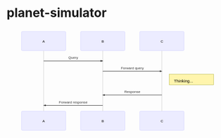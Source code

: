 # planet-simulator

<svg id="mermaidChart0" width="100%" xmlns="http://www.w3.org/2000/svg" height="100%" style="max-width:750px;" viewBox="-50 -10 750 347">
<style type="text/css" title="mermaid-svg-internal-css">/*  */
*, ::before, ::after { box-sizing: inherit;}
.actor { stroke: rgb(204, 204, 255); fill: rgb(226, 236, 255);}
text.actor { fill: black; stroke: none; font-size: 12px;}
.actor-line { stroke: grey;}
.messageLine0 { stroke-width: 1.5; stroke: black;}
#arrowhead { fill: black;}
.messageText { fill: black; stroke: none; font-size: 12px;}
.note { stroke: rgb(204, 204, 255); fill: rgb(255, 245, 173);}
.noteText { fill: black; stroke: none; font-size: 12px;}
.actor { stroke: rgb(204, 204, 255); fill: rgb(236, 236, 255);}
text.actor { fill: black; stroke: none;}
.actor-line { stroke: grey;}
.messageLine0 { stroke-width: 1.5; stroke: rgb(51, 51, 51);}
#arrowhead { fill: rgb(51, 51, 51);}
#crosshead path { fill: rgb(51, 51, 51) !important; stroke: rgb(51, 51, 51) !important;}
.messageText { fill: rgb(51, 51, 51); stroke: none;}
.note { stroke: rgb(170, 170, 51); fill: rgb(255, 245, 173);}
.noteText { fill: black; stroke: none; font-family: "trebuchet ms", verdana, arial; font-size: 14px;}
text { font-family: "trebuchet ms", verdana, arial; font-size: 14px;}
/*  */
</style>
<g>
</g>
<g>
<line id="actor0" x1="75" y1="5" x2="75" y2="336" class="actor-line" stroke-width="0.5px" stroke="#999">
</line>
<rect x="0" y="0" fill="#eaeaea" stroke="#666" width="150" height="65" rx="3" ry="3" class="actor">
</rect>
<text x="75" y="37.5" class="actor" style="text-anchor: middle;">A</text>
</g>
<g>
<line id="actor1" x1="275" y1="5" x2="275" y2="336" class="actor-line" stroke-width="0.5px" stroke="#999">
</line>
<rect x="200" y="0" fill="#eaeaea" stroke="#666" width="150" height="65" rx="3" ry="3" class="actor">
</rect>
<text x="275" y="37.5" class="actor" style="text-anchor: middle;">B</text>
</g>
<g>
<line id="actor2" x1="475" y1="5" x2="475" y2="336" class="actor-line" stroke-width="0.5px" stroke="#999">
</line>
<rect x="400" y="0" fill="#eaeaea" stroke="#666" width="150" height="65" rx="3" ry="3" class="actor">
</rect>
<text x="475" y="37.5" class="actor" style="text-anchor: middle;">C</text>
</g>
<defs>
<marker id="arrowhead" refX="5" refY="2" markerWidth="6" markerHeight="4" orient="auto">
<path d="M 0,0 V 4 L6,2 Z">
</path>
</marker>
</defs>
<defs>
<marker id="crosshead" markerWidth="15" markerHeight="8" orient="auto" refX="16" refY="4">
<path fill="black" stroke="#000000" stroke-width="1px" d="M 9,2 V 6 L16,4 Z" style="stroke-dasharray: 0, 0;">
</path>
<path fill="none" stroke="#000000" stroke-width="1px" d="M 0,1 L 6,7 M 6,1 L 0,7" style="stroke-dasharray: 0, 0;">
</path>
</marker>
</defs>
<g>
<text x="175" y="93" class="messageText" style="text-anchor: middle;">Query</text>
<line x1="75" y1="100" x2="275" y2="100" class="messageLine0" stroke-width="2" stroke="black" marker-end="url(#arrowhead)" style="fill: none;">
</line>
</g>
<g>
<text x="375" y="128" class="messageText" style="text-anchor: middle;">Forward query</text>
<line x1="275" y1="135" x2="475" y2="135" class="messageLine0" stroke-width="2" stroke="black" marker-end="url(#arrowhead)" style="fill: none;">
</line>
</g>
<g>
<rect x="500" y="145" fill="#EDF2AE" stroke="#666" width="150" height="36" rx="0" ry="0" class="note">
</rect>
<text x="516" y="173" fill="black" class="noteText">
<tspan x="516">Thinking...</tspan>
</text>
</g>
<g>
<text x="375" y="209" class="messageText" style="text-anchor: middle;">Response</text>
<line x1="475" y1="216" x2="275" y2="216" class="messageLine0" stroke-width="2" stroke="black" marker-end="url(#arrowhead)" style="fill: none;">
</line>
</g>
<g>
<text x="175" y="244" class="messageText" style="text-anchor: middle;">Forward response</text>
<line x1="275" y1="251" x2="75" y2="251" class="messageLine0" stroke-width="2" stroke="black" marker-end="url(#arrowhead)" style="fill: none;">
</line>
</g>
<g>
<rect x="0" y="271" fill="#eaeaea" stroke="#666" width="150" height="65" rx="3" ry="3" class="actor">
</rect>
<text x="75" y="308.5" class="actor" style="text-anchor: middle;">A</text>
</g>
<g>
<rect x="200" y="271" fill="#eaeaea" stroke="#666" width="150" height="65" rx="3" ry="3" class="actor">
</rect>
<text x="275" y="308.5" class="actor" style="text-anchor: middle;">B</text>
</g>
<g>
<rect x="400" y="271" fill="#eaeaea" stroke="#666" width="150" height="65" rx="3" ry="3" class="actor">
</rect>
<text x="475" y="308.5" class="actor" style="text-anchor: middle;">C</text>
</g>
</svg>
